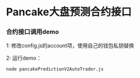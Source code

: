# Pancake大盘预测合约接口

### 合约接口调用demo
1: 修改config.js的account项，使用自己的钱包私钥替换

2: 运行demo：
```
node pancakePredictionV2AutoTrader.js
```

